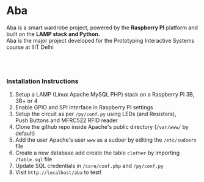 <H1>Aba</H1>
Aba is a smart wardrobe project, powered by the <b>Raspberry PI</b> platform and built on the <b>LAMP stack and Python.</b>
<br>
Aba is the major project developed for the Prototyping Interactive Systems course at IIIT Delhi

<br><br>
<h3>Installation Instructions</h3>
<ol>
	<li>Setup a LAMP (Linux Apache MySQL PHP) stack on a Raspberry PI 3B, 3B+ or 4</li>
	<li>Enable GPIO and SPI interface in Raspberry PI settings</li>
	<li>Setup the circuit as per <code>/py/conf.py</code> using LEDs (and Resistors), Push Buttons and MFRC522 RFID reader</li>
	<li>Clone the github repo inside Apache's public directory (<code>/var/www/</code> by default)</li>
	<li>Add the user Apache's user <code>www</code> as a sudoer by editing the <code>/etc/sudoers</code> file</li>
	<li>Create a new database add create the table <code>clother</code> by importing <code>/table.sql</code> file</li>
	<li>Update SQL credentials in <code>/core/conf.php</code> and <code>/py/conf.py</code> </li>
	<li>Visit <code>http://localhost/aba</code> to test!</li>
</ol>